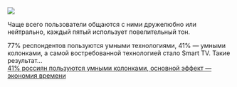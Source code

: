 <!--2025-04-04 14:14:51-->
<div class="yb">
  <div class="rss smaller1 habr"><img src="https://habrastorage.org/getpro/habr/upload_files/1c0/b74/d42/1c0b74d4219cca1847ae5f430240b118.jpg" /><p>Чаще всего пользователи общаются с ними дружелюбно или нейтрально,&nbsp;каждый пятый использует повелительный тон.</p><p>77% респондентов&nbsp;пользуются умными технологиями, 41% — умными колонками, а самой востребованной технологией стало Smart TV. Такие результат... <br><a class="light" href="https://habr.com/ru/companies/netologyru/news/897628/?utm_source=habrahabr&utm_medium=rss&utm_campaign=897628">41% россиян пользуются умными колонками, основной эффект — экономия времени</a></div>
</div>
